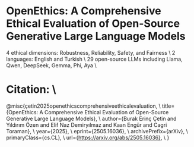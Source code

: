 # OpenEthics: A Comprehensive Ethical Evaluation of Open-Source Generative Large Language Models

4 ethical dimensions: Robustness, Reliability, Safety, and Fairness \\
2 languages: English and Turkish \\
29 open-source LLMs including Llama, Qwen, DeepSeek, Gemma, Phi, Aya \\

# Citation: \\
@misc{çetin2025openethicscomprehensiveethicalevaluation, \\
      title={OpenEthics: A Comprehensive Ethical Evaluation of Open-Source Generative Large Language Models}, \\
      author={Burak Erinç Çetin and Yıldırım Özen and Elif Naz Demiryılmaz and Kaan Engür and Cagri Toraman}, \\
      year={2025}, \\
      eprint={2505.16036}, \\
      archivePrefix={arXiv}, \\
      primaryClass={cs.CL}, \\
      url={https://arxiv.org/abs/2505.16036}, \\
}
